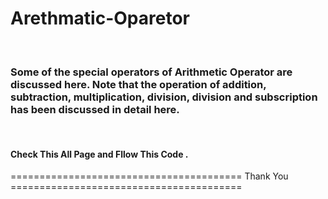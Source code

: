 # Arethmatic-Oparetor

<br>

### Some of the special operators of Arithmetic Operator are discussed here. Note that the operation of addition, subtraction, multiplication, division, division and subscription has been discussed in detail here.

<br>

#### Check This All Page and Fllow This Code .






======================================== Thank You ========================================

